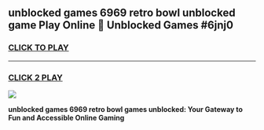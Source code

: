 
## unblocked games 6969 retro bowl unblocked game Play Online 👋 Unblocked Games #6jnj0
<h3>
<a href="https://premium.freeplayer.one?title=unblocked_games_6969_retro_bowl&ref=21F">CLICK TO PLAY</a></h3>
<hr>

<h3>
<a href="https://premium.freeplayer.one?title=unblocked_games_6969_retro_bowl&ref=21F">CLICK 2 PLAY</a>
  
</h3>

<a href="https://premium.freeplayer.one?title=unblocked_games_6969_retro_bowl&ref=21F/"><img src="https://clearcache.store/games.png"></a>


**unblocked games 6969 retro bowl games unblocked: Your Gateway to Fun and Accessible Online Gaming**
